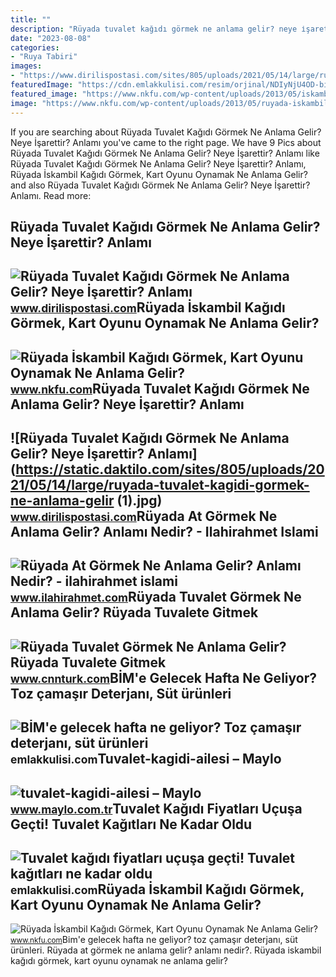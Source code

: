 ```yaml
---
title: ""
description: "Rüyada tuvalet kağıdı görmek ne anlama gelir? neye i̇şarettir? anlamı"
date: "2023-08-08"
categories:
- "Ruya Tabiri"
images:
- "https://www.dirilispostasi.com/sites/805/uploads/2021/05/14/large/ruyada-tuvalet-kagidi-gormek-ne-anlama-gelir1.jpg?"
featuredImage: "https://cdn.emlakkulisi.com/resim/orjinal/NDIyNjU4OD-bime-gelecek-hafta-ne-geliyor-toz-camasir-deterjani-sut-urunleri-tuvalet-kagidi-29-haziran-2022-fiyat-listesi.jpg"
featured_image: "https://www.nkfu.com/wp-content/uploads/2013/05/iskambil-kagidi.jpg"
image: "https://www.nkfu.com/wp-content/uploads/2013/05/ruyada-iskambil-kagidi.jpg"
---
```


If you are searching about Rüyada Tuvalet Kağıdı Görmek Ne Anlama Gelir? Neye İşarettir? Anlamı you've came to the right page. We have 9 Pics about Rüyada Tuvalet Kağıdı Görmek Ne Anlama Gelir? Neye İşarettir? Anlamı like Rüyada Tuvalet Kağıdı Görmek Ne Anlama Gelir? Neye İşarettir? Anlamı, Rüyada İskambil Kağıdı Görmek, Kart Oyunu Oynamak Ne Anlama Gelir? and also Rüyada Tuvalet Kağıdı Görmek Ne Anlama Gelir? Neye İşarettir? Anlamı. Read more:

Rüyada Tuvalet Kağıdı Görmek Ne Anlama Gelir? Neye İşarettir? Anlamı
--------------------------------------------------------------------

 ![Rüyada Tuvalet Kağıdı Görmek Ne Anlama Gelir? Neye İşarettir? Anlamı](https://www.dirilispostasi.com/sites/805/uploads/2021/05/14/large/ruyada-tuvalet-kagidi-gormek-ne-anlama-gelir1.jpg?) <small>www.dirilispostasi.com</small>Rüyada İskambil Kağıdı Görmek, Kart Oyunu Oynamak Ne Anlama Gelir?
------------------------------------------------------------------

 ![Rüyada İskambil Kağıdı Görmek, Kart Oyunu Oynamak Ne Anlama Gelir?](https://www.nkfu.com/wp-content/uploads/2013/05/iskambil-kagidi.jpg) <small>www.nkfu.com</small>Rüyada Tuvalet Kağıdı Görmek Ne Anlama Gelir? Neye İşarettir? Anlamı
--------------------------------------------------------------------

 ![Rüyada Tuvalet Kağıdı Görmek Ne Anlama Gelir? Neye İşarettir? Anlamı](https://static.daktilo.com/sites/805/uploads/2021/05/14/large/ruyada-tuvalet-kagidi-gormek-ne-anlama-gelir (1).jpg) <small>www.dirilispostasi.com</small>Rüyada At Görmek Ne Anlama Gelir? Anlamı Nedir? - Ilahirahmet Islami
--------------------------------------------------------------------

 ![Rüyada At Görmek Ne Anlama Gelir? Anlamı Nedir? - ilahirahmet islami](https://www.ilahirahmet.com/wp-content/uploads/2015/11/Rüyada-At-Görmek-Ne-Anlama-Gelir.jpg) <small>www.ilahirahmet.com</small>Rüyada Tuvalet Görmek Ne Anlama Gelir? Rüyada Tuvalete Gitmek
-------------------------------------------------------------

 ![Rüyada Tuvalet Görmek Ne Anlama Gelir? Rüyada Tuvalete Gitmek](https://i2.cnnturk.com/i/cnnturk/75/800x400/60ffef6b70380e0650c3ae9a.jpg) <small>www.cnnturk.com</small>BİM'e Gelecek Hafta Ne Geliyor? Toz çamaşır Deterjanı, Süt ürünleri
-------------------------------------------------------------------

 ![BİM'e gelecek hafta ne geliyor? Toz çamaşır deterjanı, süt ürünleri](https://cdn.emlakkulisi.com/resim/orjinal/NDIyNjU4OD-bime-gelecek-hafta-ne-geliyor-toz-camasir-deterjani-sut-urunleri-tuvalet-kagidi-29-haziran-2022-fiyat-listesi.jpg) <small>emlakkulisi.com</small>Tuvalet-kagidi-ailesi – Maylo
-----------------------------

 ![tuvalet-kagidi-ailesi – Maylo](http://www.maylo.com.tr/wp-content/uploads/2016/12/tuvalet-kagidi-ailesi.jpg) <small>www.maylo.com.tr</small>Tuvalet Kağıdı Fiyatları Uçuşa Geçti! Tuvalet Kağıtları Ne Kadar Oldu
---------------------------------------------------------------------

 ![Tuvalet kağıdı fiyatları uçuşa geçti! Tuvalet kağıtları ne kadar oldu](https://cdn.emlakkulisi.com/resim/orjinal/ODI2MTczOD-tuvalet-kagidi-fiyatlari-ucusa-gecti-tuvalet-kagitlari-ne-kadar-oldu-en-ucuz-tuvalet-kagidi-kac-tl.jpg) <small>emlakkulisi.com</small>Rüyada İskambil Kağıdı Görmek, Kart Oyunu Oynamak Ne Anlama Gelir?
------------------------------------------------------------------

 ![Rüyada İskambil Kağıdı Görmek, Kart Oyunu Oynamak Ne Anlama Gelir?](https://www.nkfu.com/wp-content/uploads/2013/05/ruyada-iskambil-kagidi.jpg) <small>www.nkfu.com</small>Bi̇m'e gelecek hafta ne geliyor? toz çamaşır deterjanı, süt ürünleri. Rüyada at görmek ne anlama gelir? anlamı nedir?. Rüyada i̇skambil kağıdı görmek, kart oyunu oynamak ne anlama gelir?
